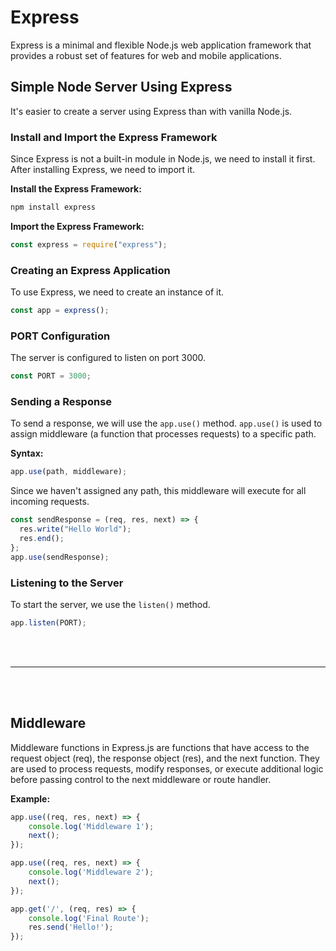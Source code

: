 # Express

Express is a minimal and flexible Node.js web application framework that provides a robust set of features for web and mobile applications.

## Simple Node Server Using Express

It's easier to create a server using Express than with vanilla Node.js.

### Install and Import the Express Framework

Since Express is not a built-in module in Node.js, we need to install it first. After installing Express, we need to import it.

**Install the Express Framework:**

```sh
npm install express
```

**Import the Express Framework:**

```javascript
const express = require("express");
```

### Creating an Express Application

To use Express, we need to create an instance of it.

```javascript
const app = express();
```

### PORT Configuration

The server is configured to listen on port 3000.

```javascript
const PORT = 3000;
```

### Sending a Response

To send a response, we will use the `app.use()` method. `app.use()` is used to assign middleware (a function that processes requests) to a specific path.

**Syntax:**

```javascript
app.use(path, middleware);
```

Since we haven't assigned any path, this middleware will execute for all incoming requests.

```javascript
const sendResponse = (req, res, next) => {
  res.write("Hello World");
  res.end();
};
app.use(sendResponse);
```

### Listening to the Server

To start the server, we use the `listen()` method.

```javascript
app.listen(PORT);
```

<br>
<br>

---

<br>
<br>

## Middleware

Middleware functions in Express.js are functions that have access to the request object (req), the response object (res), and the next function. They are used to process requests, modify responses, or execute additional logic before passing control to the next middleware or route handler.

**Example:**
```javascript 
app.use((req, res, next) => {
    console.log('Middleware 1');
    next();
});

app.use((req, res, next) => {
    console.log('Middleware 2');
    next();
});

app.get('/', (req, res) => {
    console.log('Final Route');
    res.send('Hello!');
});

```
